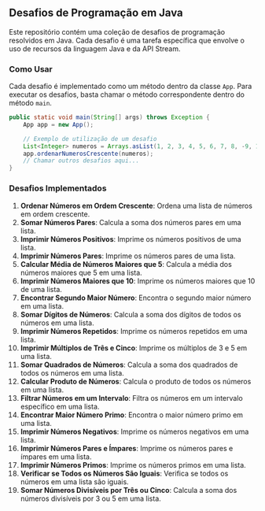## Desafios de Programação em Java

Este repositório contém uma coleção de desafios de programação resolvidos em Java. Cada desafio é uma tarefa específica que envolve o uso de recursos da linguagem Java e da API Stream.

### Como Usar

Cada desafio é implementado como um método dentro da classe `App`. Para executar os desafios, basta chamar o método correspondente dentro do método `main`.

```java
public static void main(String[] args) throws Exception {
    App app = new App();

    // Exemplo de utilização de um desafio
    List<Integer> numeros = Arrays.asList(1, 2, 3, 4, 5, 6, 7, 8, -9, 10, 5, 4, 3, 15, -12, 23);
    app.ordenarNumerosCrescente(numeros);
    // Chamar outros desafios aqui...
}
````
### Desafios Implementados

1. **Ordenar Números em Ordem Crescente**: Ordena uma lista de números em ordem crescente.
2. **Somar Números Pares**: Calcula a soma dos números pares em uma lista.
3. **Imprimir Números Positivos**: Imprime os números positivos de uma lista.
4. **Imprimir Números Pares**: Imprime os números pares de uma lista.
5. **Calcular Média de Números Maiores que 5**: Calcula a média dos números maiores que 5 em uma lista.
6. **Imprimir Números Maiores que 10**: Imprime os números maiores que 10 de uma lista.
7. **Encontrar Segundo Maior Número**: Encontra o segundo maior número em uma lista.
8. **Somar Dígitos de Números**: Calcula a soma dos dígitos de todos os números em uma lista.
9. **Imprimir Números Repetidos**: Imprime os números repetidos em uma lista.
10. **Imprimir Múltiplos de Três e Cinco**: Imprime os múltiplos de 3 e 5 em uma lista.
11. **Somar Quadrados de Números**: Calcula a soma dos quadrados de todos os números em uma lista.
12. **Calcular Produto de Números**: Calcula o produto de todos os números em uma lista.
13. **Filtrar Números em um Intervalo**: Filtra os números em um intervalo específico em uma lista.
14. **Encontrar Maior Número Primo**: Encontra o maior número primo em uma lista.
15. **Imprimir Números Negativos**: Imprime os números negativos em uma lista.
16. **Imprimir Números Pares e Ímpares**: Imprime os números pares e ímpares em uma lista.
17. **Imprimir Números Primos**: Imprime os números primos em uma lista.
18. **Verificar se Todos os Números São Iguais**: Verifica se todos os números em uma lista são iguais.
19. **Somar Números Divisíveis por Três ou Cinco**: Calcula a soma dos números divisíveis por 3 ou 5 em uma lista.
